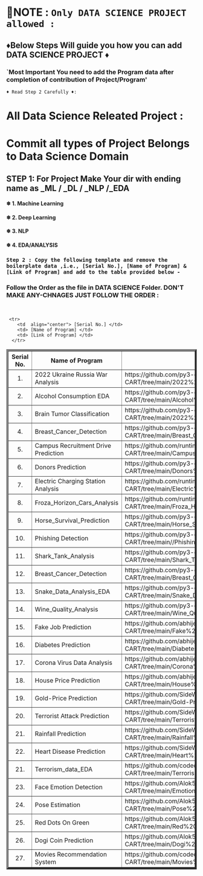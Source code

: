<!--------------------------------------------------------------------------------------------------------------------------------------------------------------> 
# 📢NOTE : `Only DATA SCIENCE PROJECT allowed :`
## ♦Below Steps Will guide you how you can add  DATA SCIENCE PROJECT ♦ 
### `Most Important You need to add the Program data after completion of contribution of Project/Program'
`♦ Read Step 2 Carefully ♦: `

# All Data Science Releated Project :
# Commit all types of Project Belongs to Data Science Domain
## STEP 1: For Project Make Your dir with ending name as _ML / _DL / _NLP /_EDA 

#### ❄ 1. Machine Learning 
#### ❄ 2. Deep Learning 
#### ❄ 3. NLP 
#### ❄ 4. EDA/ANALYSIS


###  `Step 2 : Copy the following template and remove the boilerplate data ,i.e., [Serial No.], [Name of Program] & [Link of Program] and add to the table provided below -` 
### Follow the Order as the file in DATA SCIENCE Folder. DON'T MAKE ANY-CHNAGES JUST FOLLOW THE ORDER :
<br>

```
 <tr>
    <td  align="center"> [Serial No.] </td>
    <td> [Name of Program] </td>
    <td> [Link of Program] </td>
  </tr>
```



<table border="5" align = "center">
  <tr>
    <th align="center">Serial No.</th>
    <th>Name of Program</th>
    <th>Link</th>
  </tr>

<!--------------------------------------------------------------------------------------------------------------------------------------------------------------> 
<!-------------------------------DO NOT EDIT ANYTHING BEFORE THIS LINE (INCLUSIVE)------------------------------------------------------------------------------> 
<!------JUST FOLLOW THE ORDER OF FILE AS IT IS IN JAVA FOLDER AFTER CONTRIBUTION YOUR FOLDER/FILE GOT THE POSTION IN FOLDER(MAKE SURE YOU ADD AFTER SEEING BEFOR AND AFTER PROGRAM---------------HOPE YOU ALL WILL FOLLOW------> 

  <tr>
    <td  align="center"> 1. </td>
    <td>2022 Ukraine Russia War Analysis</td>
    <td>https://github.com/py3-coder/Model-EDA-Analysis-CART/tree/main/2022%20Ukraine%20Russia%20War%20Analysis</td>
  </tr>


  <!-- ADD THE TEMPLATE BELOW --> 
 <tr>
    <td  align="center"> 2. </td>
    <td>Alcohol Consumption EDA</td>
    <td>https://github.com/py3-coder/Model-EDA-Analysis-CART/tree/main/Alcohol%20Consumption%20EDA</td>
  </tr>
 
 <tr>
    <td  align="center"> 3. </td>
    <td>Brain Tumor Classification</td>
    <td>https://github.com/py3-coder/Model-EDA-Analysis-CART/tree/main/2022%20Ukraine%20Russia%20War%20Analysis</td>
  </tr>
 
 <tr>
    <td  align="center"> 4. </td>
    <td>Breast_Cancer_Detection</td>
    <td>https://github.com/py3-coder/Model-EDA-Analysis-CART/tree/main/Breast_Cancer_Detection</td>
  </tr>
 
 
  <tr>
    <td  align="center"> 5. </td>
    <td>Campus Recruitment Drive Prediction</td>
    <td>https://github.com/runtime-error2905/Model-EDA-Analysis-CART/tree/main/Campus%20Recruitment%20Drive%20Prediction</td>
  </tr>
 
 <tr>
    <td  align="center"> 6. </td>
    <td>Donors Prediction</td>
    <td>https://github.com/py3-coder/Model-EDA-Analysis-CART/tree/main/Donors%20Prediction</td>
  </tr>
 
  <tr>
    <td  align="center"> 7. </td>
    <td>Electric Charging Station Analysis</td>
    <td>https://github.com/runtime-error2905/Model-EDA-Analysis-CART/tree/main/Electric%20Charging%20Station%20Analysis</td>
  </tr>
 
  <tr>
    <td  align="center"> 8. </td>
    <td>Froza_Horizon_Cars_Analysis</td>
    <td>https://github.com/runtime-error2905/Model-EDA-Analysis-CART/tree/main/Froza_Horizon_Cars_Analysis</td>
  </tr>
 
  <tr>
    <td  align="center"> 9. </td>
    <td>Horse_Survival_Prediction</td>
    <td>https://github.com/py3-coder/Model-EDA-Analysis-CART/tree/main/Horse_Survival_Prediction</td>
  </tr>
 
  <tr>
    <td  align="center"> 10. </td>
    <td>Phishing Detection</td>
    <td>https://github.com/py3-coder/Model-EDA-Analysis-CART/tree/main//Phishing%20Detection</td>
  </tr>
 
  <tr>
    <td  align="center"> 11. </td>
    <td>Shark_Tank_Analysis</td>
    <td>https://github.com/py3-coder/Model-EDA-Analysis-CART/tree/main/Shark_Tank_Analysis</td>
  </tr>
 
  <tr>
    <td  align="center"> 12. </td>
    <td>Breast_Cancer_Detection</td>
    <td>https://github.com/py3-coder/Model-EDA-Analysis-CART/tree/main/Breast_Cancer_Detection</td>
  </tr>
 
  <tr>
    <td  align="center"> 13. </td>
    <td>Snake_Data_Analysis_EDA</td>
    <td>https://github.com/py3-coder/Model-EDA-Analysis-CART/tree/main/Snake_Data_Analysis_EDA</td>
  </tr>
 
 <tr>
    <td  align="center"> 14. </td>
    <td>Wine_Quality_Analysis</td>
    <td>https://github.com/py3-coder/Model-EDA-Analysis-CART/tree/main/Wine_Quality_Analysis</td>
  </tr>
 
 <tr>
    <td  align="center"> 15. </td>
    <td> Fake Job Prediction </td>
    <td>https://github.com/abhijeet49/Model-EDA-Analysis-CART/tree/main/Fake%20Job%20Prediction</td>
  </tr>
 
 <tr>
    <td  align="center"> 16. </td>
    <td> Diabetes Prediction </td>
    <td>https://github.com/abhijeet49/Model-EDA-Analysis-CART/tree/main/Diabetes%20Prediction</td>
  </tr>
 
 <tr>
    <td  align="center"> 17. </td>
    <td> Corona Virus Data Analysis </td>
    <td>https://github.com/abhijeet49/Model-EDA-Analysis-CART/tree/main/Corona%20Virus%20Data%20Analysis</td>
  </tr>
 
 <tr>
    <td  align="center"> 18. </td>
    <td> House Price Prediction </td>
    <td>https://github.com/abhijeet49/Model-EDA-Analysis-CART/tree/main/House%20Price%20Prediction</td>
  </tr>
 
 <tr>
    <td  align="center"> 19. </td>
    <td> Gold-Price Prediction </td>
    <td>https://github.com/SideWinder1999/Model-EDA-Analysis-CART/tree/main/Gold-Price%20Prediction</td>
  </tr>
 
 <tr>
    <td  align="center"> 20. </td>
    <td> Terrorist Attack Prediction </td>
    <td>https://github.com/SideWinder1999/Model-EDA-Analysis-CART/tree/main/Terrorist%20Attack%20Prediction</td>
  </tr>
 
 <tr>
    <td  align="center"> 21. </td>
    <td> Rainfall Prediction </td>
    <td>https://github.com/SideWinder1999/Model-EDA-Analysis-CART/tree/main/Rainfall%20Prediction</td>
  </tr>
 
 <tr>
    <td  align="center"> 22. </td>
    <td> Heart Disease Prediction </td>
    <td>https://github.com/SideWinder1999/Model-EDA-Analysis-CART/tree/main/Heart%20Disease%20Prediction</td>
  </tr>

 <tr>
    <td  align="center"> 21. </td>
    <td> Terrorism_data_EDA </td>
    <td>https://github.com/codecode12345/Model-EDA-Analysis-CART/tree/main/Terrorism_EDA</td>
  </tr>

  <tr>
    <td  align="center"> 23. </td>
    <td> Face Emotion Detection </td>
    <td> https://github.com/Alok5445Sagar/Model-EDA-Analysis-CART/tree/main/Emotion%20Detection </td>
  </tr>

 <tr>
    <td  align="center"> 24. </td>
    <td> Pose Estimation </td>
    <td> https://github.com/Alok5445Sagar/Model-EDA-Analysis-CART/tree/main/Pose%20Estimation </td>
  </tr>

 <tr>
    <td  align="center"> 25. </td>
    <td> Red Dots On Green </td>
    <td> https://github.com/Alok5445Sagar/Model-EDA-Analysis-CART/tree/main/Red%20Dots%20on%20Green </td>
  </tr>
 
 <tr>
    <td  align="center"> 26. </td>
    <td>Dogi Coin Prediction </td>
    <td> https://github.com/Alok5445Sagar/Model-EDA-Analysis-CART/tree/main/Dogi%20Coin%20Price%20Prediction</td>
  </tr>
 
 <tr>
    <td  align="center"> 27. </td>
    <td>Movies Recommendation System</td>
    <td>https://github.com/codecode12345/Model-EDA-Analysis-CART/tree/main/Movies%20Recommendation%20System</td>
  </tr>
</table>

